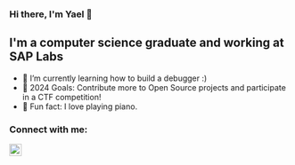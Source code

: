 ### Hi there, I'm Yael 👋

## I'm a computer science graduate and working at SAP Labs

- 🌱 I’m currently learning how to build a debugger :) 
- 🥅 2024 Goals: Contribute more to Open Source projects and participate in a CTF competition!
- 🎹 Fun fact: I love playing piano.

### Connect with me:

[<img align="left" alt="codeSTACKr | LinkedIn" width="22px" src="https://cdn.jsdelivr.net/npm/simple-icons@v3/icons/linkedin.svg" />][linkedin]

<br />

[linkedin]: https://linkedin.com/in/yaelShechter
